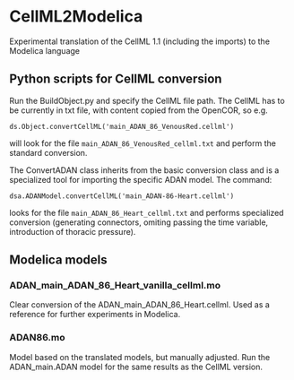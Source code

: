 # CellML2Modelica
Experimental translation of the CellML 1.1 (including the imports) to the Modelica language

## Python scripts for CellML conversion
Run the BuildObject.py and specify the CellML file path. The CellML has to be currently in txt file, with content copied from the OpenCOR, so e.g. 

`ds.Object.convertCellML('main_ADAN_86_VenousRed.cellml')`

will look for the file `main_ADAN_86_VenousRed_cellml.txt` and perform the standard conversion.

The ConvertADAN class inherits from the basic conversion class and is a specialized tool for importing the specific ADAN model. The command:

`dsa.ADANModel.convertCellML('main_ADAN-86-Heart.cellml')`

looks for the file `main_ADAN_86_Heart_cellml.txt` and performs specialized conversion (generating connectors, omiting passing the time variable, introduction of thoracic pressure).

## Modelica models

### ADAN_main_ADAN_86_Heart_vanilla_cellml.mo
Clear conversion of the ADAN_main_ADAN_86_Heart.cellml. Used as a reference for further experiments in Modelica.

### ADAN86.mo

Model based on the translated models, but manually adjusted. Run the ADAN_main.ADAN model for the same results as the CellML version. 

